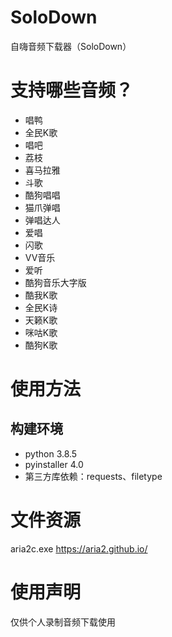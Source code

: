 # SoloDown
自嗨音频下载器（SoloDown）

# 支持哪些音频？
- 唱鸭
- 全民K歌
- 唱吧
- 荔枝
- 喜马拉雅
- 斗歌
- 酷狗唱唱
- 猫爪弹唱
- 弹唱达人
- 爱唱
- 闪歌
- VV音乐
- 爱听
- 酷狗音乐大字版
- 酷我K歌
- 全民K诗
- 天籁K歌
- 咪咕K歌
- 酷狗K歌

# 使用方法

## 构建环境
- python 3.8.5
- pyinstaller 4.0
- 第三方库依赖：requests、filetype

# 文件资源
aria2c.exe https://aria2.github.io/

# 使用声明
仅供个人录制音频下载使用
